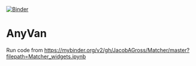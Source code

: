[![Binder](https://mybinder.org/badge_logo.svg)](https://mybinder.org/v2/gh/JacobAGross/Matcher/master?filepath=Matcher_widgets.ipynb)

# AnyVan

Run code from https://mybinder.org/v2/gh/JacobAGross/Matcher/master?filepath=Matcher_widgets.ipynb
